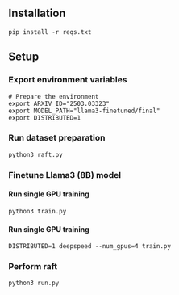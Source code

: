 ## Installation
```shell
pip install -r reqs.txt
```

## Setup
### Export environment variables
```shell
# Prepare the environment
export ARXIV_ID="2503.03323"
export MODEL_PATH="llama3-finetuned/final"
export DISTRIBUTED=1
```
### Run dataset preparation

```shell
python3 raft.py
```

### Finetune Llama3 (8B) model

#### Run single GPU training
```shell
python3 train.py
```
#### Run single GPU training
```shell
DISTRIBUTED=1 deepspeed --num_gpus=4 train.py
```

### Perform raft
```shell
python3 run.py
```

